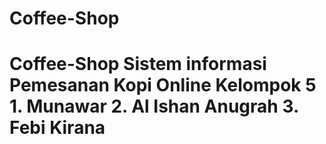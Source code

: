 # Coffee-Shop
# Coffee-Shop Sistem informasi Pemesanan Kopi Online    Kelompok 5   1. Munawar   2. Al Ishan Anugrah   3. Febi Kirana
